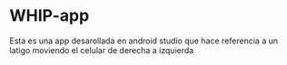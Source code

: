 # WHIP-app
Esta es una app desarollada en android studio que hace referencia a un latigo moviendo el celular de derecha a izquierda
